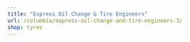 ```yaml
---
title: "Express Oil Change & Tire Engineers"
url: /columbia/express-oil-change-and-tire-engineers-3/
shop: tyres
---
```

